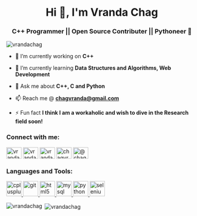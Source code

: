 <h1 align="center">Hi 👋, I'm Vranda Chag</h1>
<h3 align="center">C++ Programmer || Open Source Contributer || Pythoneer 🐍</h3>

<p align="left"> <img src="https://komarev.com/ghpvc/?username=vrandachag&label=Profile%20views&color=0e75b6&style=flat" alt="vrandachag" /> </p>

- 🔭 I’m currently working on **C++**

- 🌱 I’m currently learning **Data Structures and Algorithms, Web Development**

- 💬 Ask me about **C++, C and Python**

- 📫 Reach me @ **chagvranda@gmail.com**

- ⚡ Fun fact **I think I am a workaholic and wish to dive in the Research field soon!**

<h3 align="left">Connect with me:</h3>
<p align="left">
<a href="https://twitter.com/vrandachag" target="blank"><img align="center" src="https://cdn.jsdelivr.net/npm/simple-icons@3.0.1/icons/twitter.svg" alt="vrandachag" height="30" width="40" /></a>
<a href="https://linkedin.com/in/vrandachag" target="blank"><img align="center" src="https://cdn.jsdelivr.net/npm/simple-icons@3.0.1/icons/linkedin.svg" alt="vrandachag" height="30" width="40" /></a>
<a href="https://www.codechef.com/users/vranda_chag" target="blank"><img align="center" src="https://cdn.jsdelivr.net/npm/simple-icons@3.1.0/icons/codechef.svg" alt="vranda_chag" height="30" width="40" /></a>
<a href="https://www.hackerrank.com/chagvranda" target="blank"><img align="center" src="https://cdn.jsdelivr.net/npm/simple-icons@3.0.1/icons/hackerrank.svg" alt="chagvranda" height="30" width="40" /></a>
<a href="https://www.hackerearth.com/@chagvranda" target="blank"><img align="center" src="https://cdn.jsdelivr.net/npm/simple-icons@3.0.1/icons/hackerearth.svg" alt="@chagvranda" height="30" width="40" /></a>
</p>

<h3 align="left">Languages and Tools:</h3>
<p align="left"> <a href="https://www.w3schools.com/cpp/" target="_blank"> <img src="https://devicons.github.io/devicon/devicon.git/icons/cplusplus/cplusplus-original.svg" alt="cplusplus" width="40" height="40"/> </a> <a href="https://git-scm.com/" target="_blank"> <img src="https://www.vectorlogo.zone/logos/git-scm/git-scm-icon.svg" alt="git" width="40" height="40"/> </a> <a href="https://www.w3.org/html/" target="_blank"> <img src="https://devicons.github.io/devicon/devicon.git/icons/html5/html5-original-wordmark.svg" alt="html5" width="40" height="40"/> </a> <a href="https://www.mysql.com/" target="_blank"> <img src="https://devicons.github.io/devicon/devicon.git/icons/mysql/mysql-original-wordmark.svg" alt="mysql" width="40" height="40"/> </a> <a href="https://www.python.org" target="_blank"> <img src="https://devicons.github.io/devicon/devicon.git/icons/python/python-original.svg" alt="python" width="40" height="40"/> </a> <a href="https://www.selenium.dev" target="_blank"> <img src="https://raw.githubusercontent.com/detain/svg-logos/780f25886640cef088af994181646db2f6b1a3f8/svg/selenium-logo.svg" alt="selenium" width="40" height="40"/> </a> </p>

<p><img align="left" src="https://github-readme-stats.vercel.app/api/top-langs?username=vrandachag&show_icons=true&locale=en&layout=compact" alt="vrandachag" /></p>

<p>&nbsp;<img align="center" src="https://github-readme-stats.vercel.app/api?username=vrandachag&show_icons=true&locale=en" alt="vrandachag" /></p>
